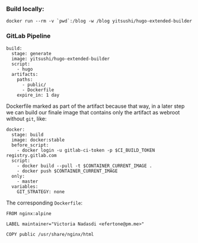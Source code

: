 ### Build locally:

```
docker run --rm -v `pwd`:/blog -w /blog yitsushi/hugo-extended-builder
```

### GitLab Pipeline

```
build:
  stage: generate
  image: yitsushi/hugo-extended-builder
  script:
    - hugo
  artifacts:
    paths:
      - public/
      - Dockerfile
    expire_in: 1 day
```

Dockerfile marked as part of the artifact because that way, in a later
step we can build our finale image that contains only the artifact as webroot
without `git`, like:

```
docker:
  stage: build
  image: docker:stable
  before_script:
    - docker login -u gitlab-ci-token -p $CI_BUILD_TOKEN registry.gitlab.com
  script:
    - docker build --pull -t $CONTAINER_CURRENT_IMAGE .
    - docker push $CONTAINER_CURRENT_IMAGE
  only:
    - master
  variables:
    GIT_STRATEGY: none
```

The corresponding `Dockerfile`:

```
FROM nginx:alpine

LABEL maintainer="Victoria Nadasdi <efertone@pm.me>"

COPY public /usr/share/nginx/html
```
